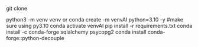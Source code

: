 git clone 

python3 -m venv venv
or
conda create -m venvAI python=3.10 -y #make sure using py3.10 
conda activate venvAI
pip install -r requirements.txt
conda install -c conda-forge sqlalchemy psycopg2
conda install conda-forge::python-decouple